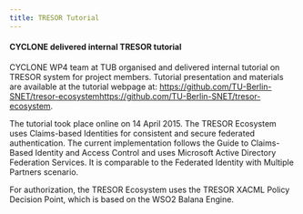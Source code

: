 ```yaml
---
title: TRESOR Tutorial
---
```

#### CYCLONE delivered internal TRESOR tutorial

CYCLONE WP4 team at TUB organised and delivered internal tutorial on TRESOR system for project members. 
Tutorial presentation and materials are available at the tutorial webpage at: <https://github.com/TU-Berlin-SNET/tresor-ecosystemhttps://github.com/TU-Berlin-SNET/tresor-ecosystem>.
<!-- more -->

The tutorial took place online on 14 April 2015. 
The TRESOR Ecosystem uses Claims-based Identities for consistent and secure federated authentication. 
The current implementation follows the Guide to Claims-Based Identity and Access Control and uses 
Microsoft Active Directory Federation Services. It is comparable to the Federated Identity with 
Multiple Partners scenario.

For authorization, the TRESOR Ecosystem uses the TRESOR XACML Policy Decision Point, which is based 
on the WSO2 Balana Engine.
